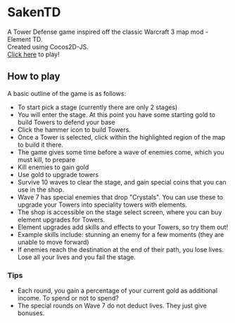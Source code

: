 # SakenTD
A Tower Defense game inspired off the classic Warcraft 3 map mod - Element TD.  
Created using Cocos2D-JS.  
[Click here](https://theonegaron.github.io/SakenTD) to play!

## How to play
A basic outline of the game is as follows:
* To start pick a stage (currently there are only 2 stages)
* You will enter the stage. At this point you have some starting gold to build Towers to defend your base
* Click the hammer icon to build Towers.
* Once a Tower is selected, click within the highlighted region of the map to build it there.
* The game gives some time before a wave of enemies come, which you must kill, to prepare
* Kill enemies to gain gold
* Use gold to upgrade towers
* Survive 10 waves to clear the stage, and gain special coins that you can use in the shop.
* Wave 7 has special enemies that drop "Crystals". You can use these to upgrade your Towers into speciality towers with elements.
* The shop is accessible on the stage select screen, where you can buy element upgrades for Towers.
* Element upgrades add skills and effects to your Towers, so try them out!
* Example skills include: stunning an enemy for a few moments (they are unable to move forward)
* If enemies reach the destination at the end of their path, you lose lives. Lose all your lives and you fail the stage.

### Tips
  * Each round, you gain a percentage of your current gold as additional income. To spend or not to spend?
  * The special rounds on Wave 7 do not deduct lives. They just give bonuses.
